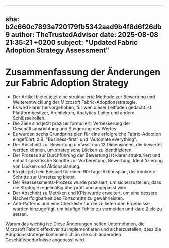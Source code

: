 ---
  sha: b2c660c7893e720179fb5342aad9b4f8d6f26db9
  author: TheTrustedAdvisor
  date: 2025-08-08 21:35:21 +0200
  subject: "Updated Fabric Adoption Strategy Assessment"
  ---

  # Zusammenfassung der Änderungen zur Fabric Adoption Strategy

- Der Artikel bietet jetzt eine strukturierte Methode zur Bewertung und Weiterentwicklung der Microsoft Fabric-Adoptionsstrategie.
- Es wird klarer hervorgehoben, für wen dieser Leitfaden gedacht ist: Plattformbesitzer, Architekten, Analytics-Leiter und andere Schlüsselrollen.
- Die Ziele sind jetzt präziser formuliert: Verbesserung der Geschäftsausrichtung und Steigerung des Wertes.
- Es wurden sechs Grundprinzipien für eine erfolgreiche Fabric-Adoption eingeführt, z.B. "Business-first" und "Automate everything".
- Der Abschnitt zur Bewertung umfasst nun 12 Dimensionen, die bewertet werden können, um strategische Lücken zu identifizieren.
- Der Prozess zur Durchführung der Bewertung ist klarer strukturiert und enthält spezifische Schritte zur Vorbereitung, Bewertung, Identifizierung von Lücken und Aktionsplanung.
- Es gibt jetzt ein Beispiel für einen 90-Tage-Aktionsplan, der konkrete Schritte zur Umsetzung bietet.
- Der Reassessments-Prozess wurde präzisiert, um sicherzustellen, dass die Strategie regelmäßig überprüft und angepasst wird.
- Der Abschnitt zu Metriken und KPIs wurde erweitert, um eine bessere Nachverfolgbarkeit des Fortschritts zu gewährleisten.
- Anti-Patterns und eine Checkliste für die zu liefernden Ergebnisse wurden hinzugefügt, um häufige Fehler zu vermeiden und klare Ziele zu setzen.

Warum das wichtig ist: Diese Änderungen helfen Unternehmen, die Microsoft Fabric effektiver zu implementieren und sicherzustellen, dass die Adoptionsstrategie kontinuierlich an die sich ändernden Geschäftsbedürfnisse angepasst wird.
